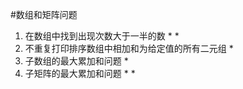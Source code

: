 #数组和矩阵问题

 1. 在数组中找到出现次数大于一半的数 * *
 2. 不重复打印排序数组中相加和为给定值的所有二元组 *
 3. 子数组的最大累加和问题 *
 4. 子矩阵的最大累加和问题 * *